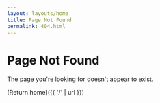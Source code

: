 ```yaml
---
layout: layouts/home
title: Page Not Found
permalink: 404.html
---
```


# Page Not Found

The page you're looking for doesn't appear to exist.

[Return home]({{ '/' | url }})